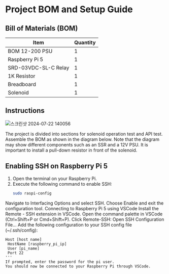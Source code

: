 # Project BOM and Setup Guide

## Bill of Materials (BOM)

| Item                  | Quantity |
|-----------------------|----------|
| BOM 12-200 PSU        | 1        |
| Raspberry Pi 5        | 1        |
| SRD-03VDC-SL-C Relay  | 1        |
| 1K Resistor           | 1        |
| Breadboard            | 1        |
| Solenoid              | 1        |

## Instructions

![스크린샷 2024-07-22 140056](https://github.com/user-attachments/assets/eaf1a9d2-d90c-4a1e-a8d4-9b33ac9564cf)

The project is divided into sections for solenoid operation test and API test. 
Assemble the BOM as shown in the diagram below. Note that the diagram may show different components such as an SSR and a 12V PSU. 
It is important to install a pull-down resistor in front of the solenoid.


## Enabling SSH on Raspberry Pi 5

1. Open the terminal on your Raspberry Pi.
2. Execute the following command to enable SSH:
   ```bash
   sudo raspi-config
Navigate to Interfacing Options and select SSH.
Choose Enable and exit the configuration tool.
Connecting to Raspberry Pi 5 using VSCode
Install the Remote - SSH extension in VSCode.
Open the command palette in VSCode (Ctrl+Shift+P or Cmd+Shift+P).
Click Remote-SSH: Open SSH Configuration File...
Add the following configuration to your SSH config file (~/.ssh/config):

   ```config
Host [host name]
    HostName [raspberry_pi_ip]
    User [pi_name]
    Port 22
'''
If prompted, enter the password for the pi user.
You should now be connected to your Raspberry Pi through VSCode.

